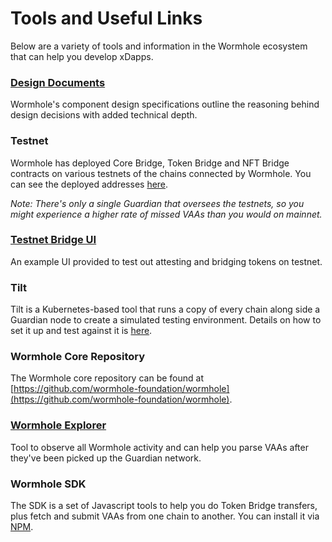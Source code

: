 # Tools and Useful Links

Below are a variety of tools and information in the Wormhole ecosystem that can help you develop xDapps.

### [Design Documents](https://github.com/certusone/wormhole/tree/main/whitepapers)

Wormhole's component design specifications outline the reasoning behind design decisions with added technical depth.

### Testnet

Wormhole has deployed Core Bridge, Token Bridge and NFT Bridge contracts on various testnets of the chains connected by Wormhole. You can see the deployed addresses [here](./contracts.md). 

_Note: There's only a single Guardian that oversees the testnets, so you might experience a higher rate of missed VAAs than you would on mainnet._

### [Testnet Bridge UI](https://wormhole-foundation.github.io/example-token-bridge-ui/#/transfer)

An example UI provided to test out attesting and bridging tokens on testnet.

### Tilt

Tilt is a Kubernetes-based tool that runs a copy of every chain along side a Guardian node to create a simulated testing environment. Details on how to set it up and test against it is [here](../development/tilt/overview.md).

### Wormhole Core Repository

The Wormhole core repository can be found at [https://github.com/wormhole-foundation/wormhole](https://github.com/wormhole-foundation/wormhole).

### [Wormhole Explorer](https://wormholenetwork.com/explorer)

Tool to observe all Wormhole activity and can help you parse VAAs after they've been picked up the Guardian network.

### Wormhole SDK

The SDK is a set of Javascript tools to help you do Token Bridge transfers, plus fetch and submit VAAs from one chain to another. You can install it via [NPM](https://www.npmjs.com/package/@certusone/wormhole-sdk).
